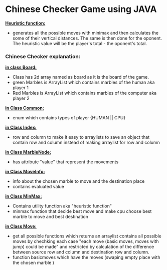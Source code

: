 # Chinese Checker Game using JAVA  
  <ins>**Heuristic function:**</ins>  
-  generates all the possible moves with minimax and then calculates the some of their vertical distances.
The same is then done for the oponent.
The heuristic value will be the player's total - the oponent's total.

###  Chinese Checker explanation:

<ins>**in class Board:**</ins>  
-  Class has 2d array named as board as it is the board of the game.
-  green Marbles is ArrayList which contains marbles of the human aka player 1
-  Red Marbles is ArrayList which contains marbles of the computer aka player 2

<ins>**in Class Common:**</ins>  
-  enum which contains types of player {HUMAN || CPU}

<ins>**in Class Index:**</ins>  
-  row and column to make it easy to arraylists to save an object that contain row and column instead of making arraylist for row and column

<ins>**in Class MarbleNode:**</ins>  
-  has attribute "value" that represent the movements

<ins>**in Class MoveInfo:**</ins>  
-  info about the chosen marble to move and the destination place
-  contains evaluated value

<ins>**in Class MinMax:**</ins>  
-  Contains utility function aka "heuristic function"
-  minmax function that decide best move and make cpu choose best marble to move and best destination

<ins>**in Class Move:**</ins>  
-  get all possible functions which returns an arraylist contains all possible moves by chechking each case "each move  (basic moves, moves with jump) could be made"
and restricted by calculation of the difference between source row and column and destination row and column.
-  function basicmoves which have the moves (swaping empty place with the chosen marble )
